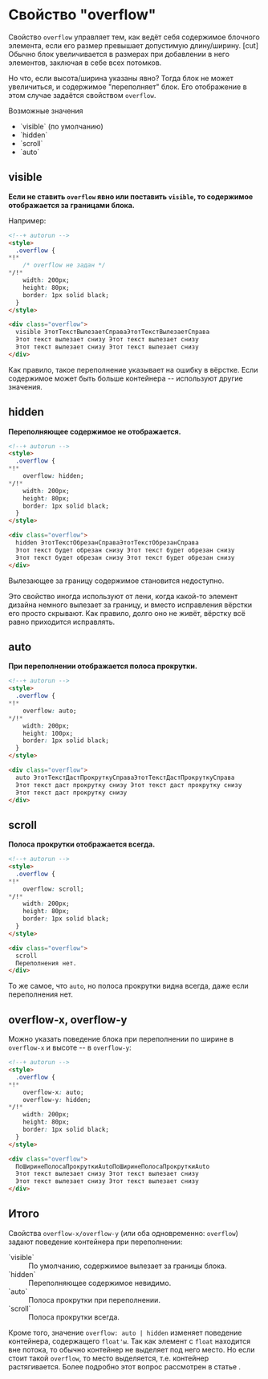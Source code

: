 # Свойство "overflow"

Свойство `overflow` управляет тем, как ведёт себя содержимое блочного элемента, если его размер превышает допустимую длину/ширину.
[cut]
Обычно блок увеличивается в размерах при добавлении в него элементов, заключая в себе всех потомков.

Но что, если высота/ширина указаны явно? Тогда блок не может увеличиться, и содержимое "переполняет" блок. Его отображение в этом случае задаётся свойством `overflow`.

Возможные значения
<ul>
<li>`visible` (по умолчанию)</li>
<li>`hidden`</li>
<li>`scroll`</li>
<li>`auto`</li>
</ul>

## visible

**Если не ставить `overflow` явно или поставить `visible`, то содержимое отображается за границами блока.**

Например:

```html
<!--+ autorun -->
<style>
  .overflow {
*!*
    /* overflow не задан */
*/!*
    width: 200px;
    height: 80px;
    border: 1px solid black;
  }
</style>

<div class="overflow">
  visible ЭтотТекстВылезаетСправаЭтотТекстВылезаетСправа
  Этот текст вылезает снизу Этот текст вылезает снизу
  Этот текст вылезает снизу Этот текст вылезает снизу
</div>
```

Как правило, такое переполнение указывает на ошибку в вёрстке. Если содержимое может быть больше контейнера -- используют другие значения.

## hidden

**Переполняющее содержимое не отображается.**

```html
<!--+ autorun -->
<style>
  .overflow {
*!*
    overflow: hidden;
*/!*
    width: 200px;
    height: 80px;
    border: 1px solid black;
  }
</style>

<div class="overflow">
  hidden ЭтотТекстОбрезанСправаЭтотТекстОбрезанСправа
  Этот текст будет обрезан снизу Этот текст будет обрезан снизу
  Этот текст будет обрезан снизу Этот текст будет обрезан снизу
</div>
```

Вылезающее за границу содержимое становится недоступно.

Это свойство иногда используют от лени, когда какой-то элемент дизайна немного вылезает за границу, и вместо исправления вёрстки его просто скрывают. Как правило, долго оно не живёт, вёрстку всё равно приходится исправлять.

## auto

**При переполнении отображается полоса прокрутки.**

```html
<!--+ autorun -->
<style>
  .overflow {
*!*
    overflow: auto;
*/!*
    width: 200px;
    height: 100px;
    border: 1px solid black;
  }
</style>

<div class="overflow">
  auto ЭтотТекстДастПрокруткуСправаЭтотТекстДастПрокруткуСправа
  Этот текст даст прокрутку снизу Этот текст даст прокрутку снизу
  Этот текст даст прокрутку снизу
</div>
```

## scroll

**Полоса прокрутки отображается всегда.**

```html
<!--+ autorun -->
<style>
  .overflow {
*!*
    overflow: scroll;
*/!*
    width: 200px;
    height: 80px;
    border: 1px solid black;
  }
</style>

<div class="overflow">
  scroll
  Переполнения нет.
</div>
```

То же самое, что `auto`, но полоса прокрутки видна всегда, даже если переполнения нет.

## overflow-x, overflow-y

Можно указать поведение блока при переполнении по ширине в `overflow-x` и высоте -- в `overflow-y`:

```html
<!--+ autorun -->
<style>
  .overflow {
*!*
    overflow-x: auto;
    overflow-y: hidden;
*/!*
    width: 200px;
    height: 80px;
    border: 1px solid black;
  }
</style>

<div class="overflow">
  ПоШиринеПолосаПрокруткиAutoПоШиринеПолосаПрокруткиAuto
  Этот текст вылезает снизу Этот текст вылезает снизу
  Этот текст вылезает снизу Этот текст вылезает снизу
</div>
```

## Итого

Свойства `overflow-x/overflow-y` (или оба одновременно: `overflow`) задают поведение контейнера при переполнении:

<dl>
<dt>`visible`</dt>
<dd>По умолчанию, содержимое вылезает за границы блока.</dd>
<dt>`hidden`</dt>
<dd>Переполняющее содержимое невидимо.</dd>
<dt>`auto`</dt>
<dd>Полоса прокрутки при переполнении.</dd>
<dt>`scroll`</dt>
<dd>Полоса прокрутки всегда.</dd>
</dl>

Кроме того, значение `overflow: auto | hidden` изменяет поведение контейнера, содержащего `float'ы`. Так как элемент с `float` находится вне потока, то обычно контейнер не выделяет под него место. Но если стоит такой `overflow`, то место выделяется, т.е. контейнер растягивается. Более подробно этот вопрос рассмотрен в статье [](/float).